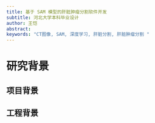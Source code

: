 ```yaml
---
title: 基于 SAM 模型的肝脏肿瘤分割软件开发
subtitle: 河北大学本科毕业设计
author: 王恺
abstract: 
keywords: "CT图像, SAM, 深度学习, 肝脏分割, 肝脏肿瘤分割 "
---
```


# 研究背景

## 项目背景

## 工程背景
